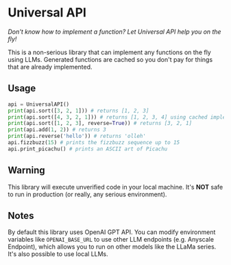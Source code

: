 # Universal API

*Don't know how to implement a function? Let Universal API help you on the fly!*

This is a non-serious library that can implement any functions on the fly using LLMs. Generated functions are cached so you don't pay for things that are already implemented.

## Usage

```python
api = UniversalAPI()
print(api.sort([3, 2, 1])) # returns [1, 2, 3]
print(api.sort([4, 3, 2, 1])) # returns [1, 2, 3, 4] using cached implementation
print(api.sort([1, 2, 3], reverse=True)) # returns [3, 2, 1]
print(api.add(1, 2)) # returns 3
print(api.reverse('hello')) # returns 'olleh'
api.fizzbuzz(15) # prints the fizzbuzz sequence up to 15
api.print_picachu() # prints an ASCII art of Picachu
```

## Warning
This library will execute unverified code in your local machine. It's **NOT** safe to run in production (or really, any serious environment).

## Notes
By default this library uses OpenAI GPT API. You can modify environment variables like `OPENAI_BASE_URL` to use other LLM endpoints (e.g. Anyscale Endpoint), which allows you to run on other models like the LLaMa series. It's also possible to use local LLMs.